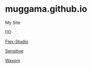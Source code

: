 # muggama.github.io
My Site

DD

[Flex-Studio](https://muggama.github.io/flex-studio/ "hip-hop site")

[Sensitive](https://muggama.github.io/Sensitive/ "tourist site")

[Waxom](https://muggama.github.io/waxom/ "tourist site")


